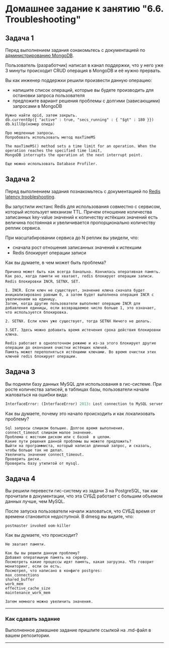 # Домашнее задание к занятию "6.6. Troubleshooting"

## Задача 1

Перед выполнением задания ознакомьтесь с документацией по [администрированию MongoDB](https://docs.mongodb.com/manual/administration/).

Пользователь (разработчик) написал в канал поддержки, что у него уже 3 минуты происходит CRUD операция в MongoDB и её 
нужно прервать. 

Вы как инженер поддержки решили произвести данную операцию:
- напишите список операций, которые вы будете производить для остановки запроса пользователя
- предложите вариант решения проблемы с долгими (зависающими) запросами в MongoDB

```
Нужно найти opid, затем закрыть.
db.currentOp({ "active" : true, "secs_running" : { "$gt" : 180 }})
db.killOp(номер опида)

Про медленные запросы.
Попробовать использовать метод maxTimeMS

The maxTimeMS() method sets a time limit for an operation. When the operation reaches the specified time limit, 
MongoDB interrupts the operation at the next interrupt point.

Еще можно использовать Database Profiler.
```

## Задача 2

Перед выполнением задания познакомьтесь с документацией по [Redis latency troobleshooting](https://redis.io/topics/latency).

Вы запустили инстанс Redis для использования совместно с сервисом, который использует механизм TTL. 
Причем отношение количества записанных key-value значений к количеству истёкших значений есть величина постоянная и
увеличивается пропорционально количеству реплик сервиса. 

При масштабировании сервиса до N реплик вы увидели, что:
- сначала рост отношения записанных значений к истекшим
- Redis блокирует операции записи

Как вы думаете, в чем может быть проблема?
```
Причина может быть как всегда банальна. Кончилась оперативная память.
Как раз, когда памяти не хватает, redis блокирует операции записи. 
Redis блокировки INCR、SETNX、SET.

1. INCR. Eсли ключ не существует, значение ключа сначала будет инициализировано равным 0, а затем будет выполнена операция INCR с увеличением на единицу.
Затем, когда другие пользователи выполняют операцию INCR для добавления единицы, если возвращаемое число больше 1, это означает, что используется блокировка.

2. SETNX. Если ключ уже существует, тогда SETNX Ничего не делать.

3.SET. Здесь можно добавить время истечения срока действия блокировки ключа.

Redis работает в однопоточном режиме и из-за этого блокирует другие операции до окончания очистки истёкших ключей.
Память может переполняться истёкшими ключами. Во время очистки этих ключей redis блокирует операции.

```
 
## Задача 3

Вы подняли базу данных MySQL для использования в гис-системе. При росте количества записей, в таблицах базы,
пользователи начали жаловаться на ошибки вида:
```python
InterfaceError: (InterfaceError) 2013: Lost connection to MySQL server during query u'SELECT..... '
```

Как вы думаете, почему это начало происходить и как локализовать проблему?


```
Sql запросы слишком большие. Долгое время выполнения.
connect_timeout слишком малое значение.
Проблема с жестким диском или с базой  в целом.
Какие пути решения данной проблемы вы можете предложить?
Выйти на программиста, который написал длинный запрос, и сказать, чтобы больше так не делал.
Увеличить значение connect_timeout.
Проверить диски.
Проверить базу утилитой от mysql.

```

## Задача 4


Вы решили перевести гис-систему из задачи 3 на PostgreSQL, так как прочитали в документации, что эта СУБД работает с 
большим объемом данных лучше, чем MySQL.

После запуска пользователи начали жаловаться, что СУБД время от времени становится недоступной. В dmesg вы видите, что:

`postmaster invoked oom-killer`

Как вы думаете, что происходит?
```
Не зватает памяти.

Как бы вы решили данную проблему?
Добавил оператиыную память на сервер.
Посмотреть какие процессы идят память, какая загрузка. ЧТо говорит мониторинг, если он есть.
Посмотрел, что написано в конфиге postgres:
max_connections
shared_buffer
work_mem
effective_cache_size
maintenance_work_mem

Затем немного можно увеличить значения.
```



---

### Как cдавать задание

Выполненное домашнее задание пришлите ссылкой на .md-файл в вашем репозитории.

---
